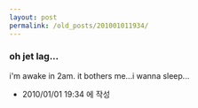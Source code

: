 ```yaml
---
layout: post
permalink: /old_posts/201001011934/
---
```


### oh jet lag...

i'm awake in 2am. it bothers me...i wanna sleep...



- 2010/01/01 19:34 에 작성